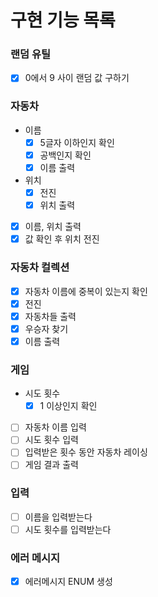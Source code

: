 # 구현 기능 목록

### 랜덤 유틸
- [x] 0에서 9 사이 랜덤 값 구하기

### 자동차
- 이름
  - [x] 5글자 이하인지 확인
  - [x] 공백인지 확인
  - [x] 이름 출력
- 위치
  - [x] 전진
  - [x] 위치 출력
- [x] 이름, 위치 출력
- [x] 값 확인 후 위치 전진

### 자동차 컬렉션
- [x] 자동차 이름에 중복이 있는지 확인
- [x] 전진
- [x] 자동차들 출력
- [x] 우승자 찾기
- [x] 이름 출력

### 게임
- 시도 횟수
  - [x] 1 이상인지 확인
- [ ] 자동차 이름 입력
- [ ] 시도 횟수 입력
- [ ] 입력받은 횟수 동안 자동차 레이싱
- [ ] 게임 결과 출력

### 입력
- [ ] 이름을 입력받는다
- [ ] 시도 횟수를 입력받는다

### 에러 메시지
- [x] 에러메시지 ENUM 생성


